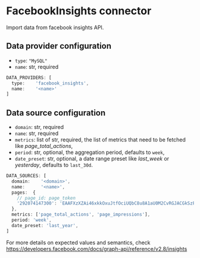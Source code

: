 # FacebookInsights connector

Import data from facebook insights API.

## Data provider configuration

* `type`: `"MySQL"`
* `name`: str, required

```javascript
DATA_PROVIDERS: [
  type:    'facebook_insights',
  name:    '<name>'
]
```

## Data source configuration

* `domain`: str, required
* `name`: str, required
* `metrics`: list of str, required, the list of metrics that need to be fetched like *page_total_actions*,
* `period`: str, optional, the aggregation period, defaults to `week`,
* `date_preset`: str, optional, a date range preset like *last_week* or *yesterday*, defaults to `last_30d`.


```javascript
DATA_SOURCES: [
  domain:    '<domain>',
  name:      '<name>',
  pages:  {
    // page_id: page_token
    '292074147300': 'EAAFXzXZAi46xkkOxuJtfOciUQbC8u8A1aU0M2CvRGJACGkSzPRoyQCtEB5Yo9dwsdASOfDzGhonJl49oG1SZct1LJsjfJIhmdnT9dH3x8QyYy4nJnmLd7LH8yOytdn8nbeN3F29yXDxKnOkkwZzGJLYyxuEbbrQAewhqxtz1ki1dxowDCRFcqMTq32CLrY2IFQoYj',
  },
  metrics: ['page_total_actions', 'page_impressions'],
  period: 'week',
  date_preset: 'last_year',
]
```

For more details on expected values and semantics, check https://developers.facebook.com/docs/graph-api/reference/v2.8/insights